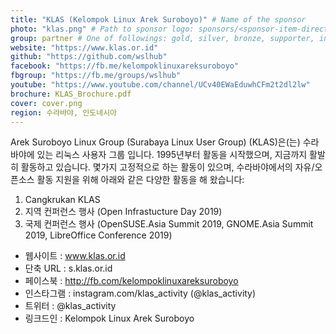 ```yaml
---
title: "KLAS (Kelompok Linux Arek Suroboyo)" # Name of the sponsor
photo: "klas.png" # Path to sponsor logo: sponsors/<sponsor-item-directory>/logo.png
group: partner # One of followings: gold, silver, bronze, supporter, infra, record, videoi18n, swag
website: "https://www.klas.or.id"
github: "https://github.com/wslhub"
facebook: "https://fb.me/kelompoklinuxareksuroboyo"
fbgroup: "https://fb.me/groups/wslhub"
youtube: "https://www.youtube.com/channel/UCv40EWaEduwhCFm2t2dl2lw"
brochure: KLAS_Brochure.pdf
cover: cover.png
region: 수라바야, 인도네시아
---
```


Arek Suroboyo Linux Group (Surabaya Linux User Group) (KLAS)은(는) 수라바야에 있는 리눅스 사용자 그룹 입니다. 1995년부터 활동을 시작했으며, 지금까지 활발히 활동하고 있습니다. 
몇가지 고정적으로 하는 활동이 있으며, 수라바야에서의 자유/오픈소스 활동 지원을 위해 아래와 같은 다양한 활동을 해 왔습니다:

1. Cangkrukan KLAS
2. 지역 컨퍼런스 행사 (Open Infrastucture Day 2019)
3. 국제 컨퍼런스 행사 (OpenSUSE.Asia Summit 2019, GNOME.Asia Summit 2019, LibreOffice Conference 2019)

- 웹사이트 : www.klas.or.id
- 단축 URL : s.klas.or.id
- 페이스북 : http://fb.com/kelompoklinuxareksuroboyo
- 인스타그램 : instagram.com/klas_activity (@klas_activity)
- 트위터 : @klas_activity
- 링크드인 : Kelompok Linux Arek Suroboyo
